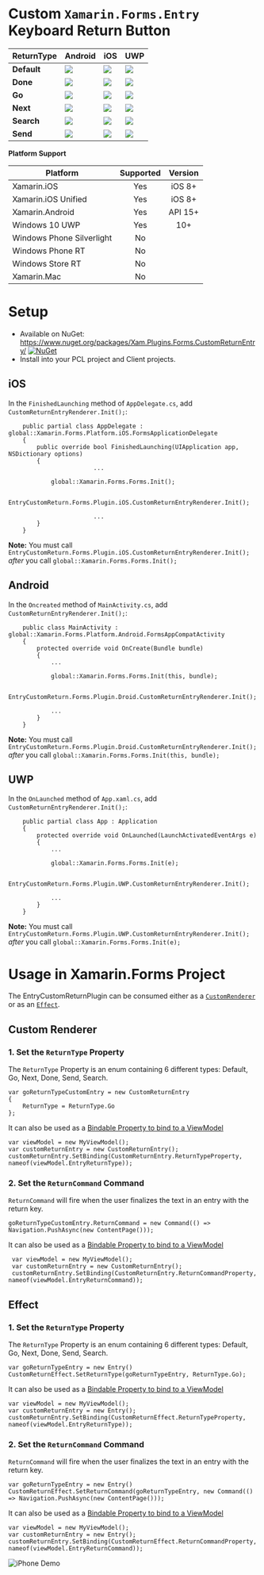 # Custom `Xamarin.Forms.Entry` Keyboard Return Button

| ReturnType | Android | iOS | UWP |
|--------------------|---------|-----|-----| 
| **Default**            |![](https://github.com/brminnick/EntryCustomReturnPlugin/blob/master/Artwork/Return%20Button%20Images/Android/DefaultButton.png)|![](https://github.com/brminnick/EntryCustomReturnPlugin/blob/master/Artwork/Return%20Button%20Images/iOS/DefaultButton.png)|![](https://github.com/brminnick/EntryCustomReturnPlugin/blob/master/Artwork/Return%20Button%20Images/UWP/DefaultButton.png)|
| **Done**            |![](https://github.com/brminnick/EntryCustomReturnPlugin/blob/master/Artwork/Return%20Button%20Images/Android/DoneButton.png)|![](https://github.com/brminnick/EntryCustomReturnPlugin/blob/master/Artwork/Return%20Button%20Images/iOS/DoneButton.png)|![](https://github.com/brminnick/EntryCustomReturnPlugin/blob/master/Artwork/Return%20Button%20Images/UWP/DefaultButton.png)|
| **Go**            |![](https://github.com/brminnick/EntryCustomReturnPlugin/blob/master/Artwork/Return%20Button%20Images/Android/GoButton.png)|![](https://github.com/brminnick/EntryCustomReturnPlugin/blob/master/Artwork/Return%20Button%20Images/iOS/GoButton.png)|![](https://github.com/brminnick/EntryCustomReturnPlugin/blob/master/Artwork/Return%20Button%20Images/UWP/DefaultButton.png)|
| **Next**            |![](https://github.com/brminnick/EntryCustomReturnPlugin/blob/master/Artwork/Return%20Button%20Images/Android/NextButton.png)|![](https://github.com/brminnick/EntryCustomReturnPlugin/blob/master/Artwork/Return%20Button%20Images/iOS/NextButton.png)|![](https://github.com/brminnick/EntryCustomReturnPlugin/blob/master/Artwork/Return%20Button%20Images/UWP/DefaultButton.png)|
| **Search**            |![](https://github.com/brminnick/EntryCustomReturnPlugin/blob/master/Artwork/Return%20Button%20Images/Android/SearchButton.png)|![](https://github.com/brminnick/EntryCustomReturnPlugin/blob/master/Artwork/Return%20Button%20Images/iOS/SearchButton.png)|![](https://github.com/brminnick/EntryCustomReturnPlugin/blob/master/Artwork/Return%20Button%20Images/UWP/SearchButton.png)|
| **Send**            |![](https://github.com/brminnick/EntryCustomReturnPlugin/blob/master/Artwork/Return%20Button%20Images/Android/SendButton.png)|![](https://github.com/brminnick/EntryCustomReturnPlugin/blob/master/Artwork/Return%20Button%20Images/iOS/SendButton.png)|![](https://github.com/brminnick/EntryCustomReturnPlugin/blob/master/Artwork/Return%20Button%20Images/UWP/DefaultButton.png)|

**Platform Support**

|Platform|Supported|Version|
| ------------------- | :-----------: | :------------------: |
|Xamarin.iOS|Yes|iOS 8+|
|Xamarin.iOS Unified|Yes|iOS 8+|
|Xamarin.Android|Yes|API 15+|
|Windows 10 UWP|Yes|10+|
|Windows Phone Silverlight|No||
|Windows Phone RT|No||
|Windows Store RT|No||
|Xamarin.Mac|No||

# Setup 

* Available on NuGet: https://www.nuget.org/packages/Xam.Plugins.Forms.CustomReturnEntry/ [![NuGet](https://img.shields.io/nuget/v/Xam.Plugins.Forms.CustomReturnEntry.svg?label=NuGet)](https://www.nuget.org/packages/Xam.Plugins.Forms.CustomReturnEntry/)
* Install into your PCL project and Client projects.

## iOS
In the `FinishedLaunching` method of `AppDelegate.cs`, add `CustomReturnEntryRenderer.Init();`:
```
	public partial class AppDelegate : global::Xamarin.Forms.Platform.iOS.FormsApplicationDelegate
	{
		public override bool FinishedLaunching(UIApplication app, NSDictionary options)
		{
                        ...
      
			global::Xamarin.Forms.Forms.Init();

			EntryCustomReturn.Forms.Plugin.iOS.CustomReturnEntryRenderer.Init();
  
                        ...
		}
	}
```

**Note:** You must call  `EntryCustomReturn.Forms.Plugin.iOS.CustomReturnEntryRenderer.Init();` *after* you call `global::Xamarin.Forms.Forms.Init();`

## Android
In the `Oncreated` method of `MainActivity.cs`, add `CustomReturnEntryRenderer.Init();`:
```
	public class MainActivity : global::Xamarin.Forms.Platform.Android.FormsAppCompatActivity
	{
		protected override void OnCreate(Bundle bundle)
		{
			...

			global::Xamarin.Forms.Forms.Init(this, bundle);

			EntryCustomReturn.Forms.Plugin.Droid.CustomReturnEntryRenderer.Init();

			...
		}
	}
```
**Note:** You must call  `EntryCustomReturn.Forms.Plugin.Droid.CustomReturnEntryRenderer.Init();` *after* you call `global::Xamarin.Forms.Forms.Init(this, bundle);`

## UWP
In the `OnLaunched` method of `App.xaml.cs`, add `CustomReturnEntryRenderer.Init();`:
```
	public partial class App : Application
	{
		protected override void OnLaunched(LaunchActivatedEventArgs e)
		{
			...

			global::Xamarin.Forms.Forms.Init(e);

			EntryCustomReturn.Forms.Plugin.UWP.CustomReturnEntryRenderer.Init();

			...
		}
	}
```
**Note:** You must call  `EntryCustomReturn.Forms.Plugin.UWP.CustomReturnEntryRenderer.Init();` *after* you call `global::Xamarin.Forms.Forms.Init(e);`

# Usage in Xamarin.Forms Project
The EntryCustomReturnPlugin can be consumed either as a [`CustomRenderer`](https://developer.xamarin.com/guides/xamarin-forms/custom-renderer/entry/#Consuming_the_Custom_Control/) or as an [`Effect`](https://developer.xamarin.com/guides/xamarin-forms/effects/creating/#Consuming_the_Effect_in_C).

## Custom Renderer

### 1. Set the `ReturnType` Property
 
The `ReturnType` Property is an enum containing 6 different types: Default, Go, Next, Done, Send, Search.

```
var goReturnTypeCustomEntry = new CustomReturnEntry
{
	ReturnType = ReturnType.Go
};
```

It can also be used as a [Bindable Property to bind to a ViewModel](https://github.com/brminnick/EntryCustomReturnPlugin/blob/master/Samples/EntryCustomReturnSampleApp/Helpers/ViewHelpers.cs#L25)
```
var viewModel = new MyViewModel();
var customReturnEntry = new CustomReturnEntry();
customReturnEntry.SetBinding(CustomReturnEntry.ReturnTypeProperty, nameof(viewModel.EntryReturnType));
```

### 2. Set the `ReturnCommand` Command
 
 `ReturnCommand` will fire when the user finalizes the text in an entry with the return key.
 
```
goReturnTypeCustomEntry.ReturnCommand = new Command(() => Navigation.PushAsync(new ContentPage())); 
```

It can also be used as a [Bindable Property to bind to a ViewModel](https://github.com/brminnick/EntryCustomReturnPlugin/blob/master/Samples/EntryCustomReturnSampleApp/Helpers/ViewHelpers.cs#L195)
```
 var viewModel = new MyViewModel();
 var customReturnEntry = new CustomReturnEntry();
 customReturnEntry.SetBinding(CustomReturnEntry.ReturnCommandProperty, nameof(viewModel.EntryReturnCommand));
```

## Effect

### 1. Set the `ReturnType` Property

The `ReturnType` Property is an enum containing 6 different types: Default, Go, Next, Done, Send, Search.

```
var goReturnTypeEntry = new Entry()
CustomReturnEffect.SetReturnType(goReturnTypeEntry, ReturnType.Go);
```

It can also be used as a [Bindable Property to bind to a ViewModel](https://github.com/brminnick/EntryCustomReturnPlugin/blob/master/Samples/EntryCustomReturnSampleApp/Helpers/ViewHelpers.cs#L21)

```
var viewModel = new MyViewModel();
var customReturnEntry = new Entry();
customReturnEntry.SetBinding(CustomReturnEffect.ReturnTypeProperty, nameof(viewModel.EntryReturnType));
```

### 2. Set the `ReturnCommand` Command
 
 `ReturnCommand` will fire when the user finalizes the text in an entry with the return key.
 ```
 var goReturnTypeEntry = new Entry()
 CustomReturnEffect.SetReturnCommand(goReturnTypeEntry, new Command(() => Navigation.PushAsync(new ContentPage()));
 ```
 
 It can also be used as a [Bindable Property to bind to a ViewModel](https://github.com/brminnick/EntryCustomReturnPlugin/blob/master/Samples/EntryCustomReturnSampleApp/Helpers/ViewHelpers.cs#L192)
 ```
 var viewModel = new MyViewModel();
 var customReturnEntry = new Entry();
 customReturnEntry.SetBinding(CustomReturnEffect.ReturnCommandProperty, nameof(viewModel.EntryReturnCommand));
 ```

![iPhone Demo](./Artwork/iOS%20Gif.gif)

